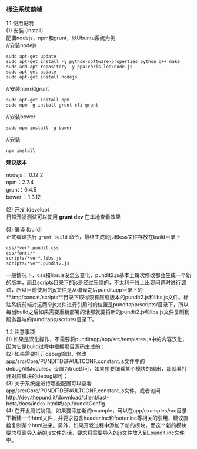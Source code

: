 ### 标注系统前端

1.1 使用说明  
(1) 安装 (install)  
配置nodejs，npm和grunt，以Ubuntu系统为例  
//安装nodejs  
```
sudo apt-get update
sudo apt-get install -y python-software-properties python g++ make
sudo add-apt-repository -y ppa:chris-lea/node.js
sudo apt-get update
sudo apt-get install nodejs
```

//安装npm和grunt  
```
sudo apt-get install npm
sudo npm -g install grunt-cli grunt
```

//安装bower  
```
sudo npm install -g bower
```

//安装  
```
npm install
```

**建议版本**

nodejs： 0.12.2    
npm：2.7.4    
grunt：0.4.5    
bower： 1.3.12

(2) 开发 (develop)  
日常开发测试可以使用 **grunt dev** 在本地查看效果  

(3) 编译 (build)  
正式编译执行 `grunt build` 命令，最终生成的js和css文件存放在build目录下  

```
css/*ver*.pundit.css
css/fonts/*
scripts/*ver*.libs.js
scripts/*ver*.pundit2.js
```

一般情况下，css和libs.js没怎么变化，pundit2.js基本上每次修改都会生成一个新的版本，而且scripts目录下的js是经过压缩的，不太利于线上出现问题时进行调试，所以目前使用的js文件是从编译之后punditapp目录下的**.tmp/concat/scripts**目录下取得没有压缩版本的pundit2.js和libs.js文件。标注系统前端对这两个js文件进行引用时的位置是punditapp/scripts/目录下，所以每当build之后如果需要重新部署的话那就要将新的pundit2.js和libs.js文件复制到服务器端的punditapp/scripts/目录下。

1.2 注意事项  
(1) 如果是汉化操作，不需要将punditapp/app/src/templates.js中的内容汉化，因为它是build过程中根据项目源码生成的；  
(2) 如果需要打开debug输出，修改 app/src/Core/PUNDITDEFAULTCONF.constant.js文件中的debugAllModules，设置为true即可，如果想要细看某个模块的输出，那就看打开对应模块的debug即可；  
(3) 关于系统能进行哪些配置可以查看app/src/Core/PUNDITDEFAULTCONF.constant.js文件，或者访问http://dev.thepund.it/download/client/last-beta/docs/index.html#!/api/punditConfig   
(4) 在开发测试阶段，如果要添加新的example，可以在app/examples/src目录下新建一个html文件，并要求包含header.inc和footer.inc等相关的引用，建议直接复制某个html进来。另外，如果开发过程中添加了新的模块，而这个新的模块要求界面导入新的js文件的话，要求将需要导入的js文件放入到_pundit.inc文件中。  





